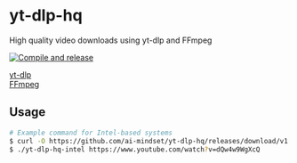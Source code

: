 # yt-dlp-hq
High quality video downloads using yt-dlp and FFmpeg

[![Compile and release](https://github.com/ai-mindset/yt-dlp-hq/actions/workflows/ci.yml/badge.svg)](https://github.com/ai-mindset/yt-dlp-hq/actions/workflows/ci.yml)

[yt-dlp](https://github.com/yt-dlp/yt-dlp?tab=readme-ov-file#installation)  
[FFmpeg](https://ffmpeg.org/)  

## Usage  
```bash
# Example command for Intel-based systems 
$ curl -O https://github.com/ai-mindset/yt-dlp-hq/releases/download/v1.0/yt-dlp-hq-intel && chmod u+x yt-dlp-hq-intel
$ ./yt-dlp-hq-intel https://www.youtube.com/watch?v=dQw4w9WgXcQ
```
